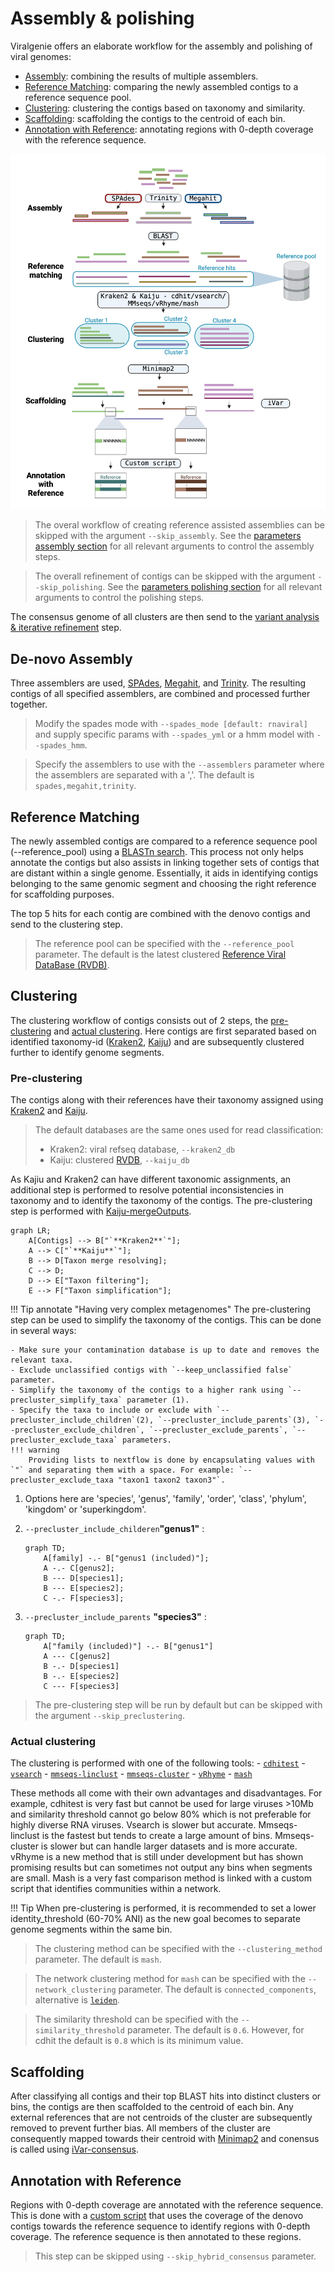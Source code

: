 
# Assembly & polishing

Viralgenie offers an elaborate workflow for the assembly and polishing of viral genomes:

- [Assembly](#de-novo-assembly): combining the results of multiple assemblers.
- [Reference Matching](#reference-matching): comparing the newly assembled contigs to a reference sequence pool.
- [Clustering](#clustering): clustering the contigs based on taxonomy and similarity.
- [Scaffolding](#scaffolding): scaffolding the contigs to the centroid of each bin.
- [Annotation with Reference](#annotation-with-reference): annotating regions with 0-depth coverage with the reference sequence.

![assembly_polishing](../images/assembly_polishing.png)

> The overal workflow of creating reference assisted assemblies can be skipped with the argument `--skip_assembly`. See the [parameters assembly section](../parameters.md#assembly) for all relevant arguments to control the assembly steps.

> The overall refinement of contigs can be skipped with the argument `--skip_polishing`. See the [parameters polishing section](../parameters.md#polishing) for all relevant arguments to control the polishing steps.

The consensus genome of all clusters are then send to the [variant analysis & iterative refinement](variant_and_refinement.md) step.

## De-novo Assembly
Three assemblers are used, [SPAdes](http://cab.spbu.ru/software/spades/), [Megahit](https://github.com/voutcn/megahit), and [Trinity](https://github.com/trinityrnaseq/trinityrnaseq). The resulting contigs of all specified assemblers, are combined and processed further together.
> Modify the spades mode with `--spades_mode [default: rnaviral]` and supply specific params with `--spades_yml` or a hmm model with `--spades_hmm`.

> Specify the assemblers to use with the `--assemblers` parameter where the assemblers are separated with a ','. The default is `spades,megahit,trinity`.


## Reference Matching
The newly assembled contigs are compared to a reference sequence pool (--reference_pool) using a [BLASTn search](https://www.ncbi.nlm.nih.gov/books/NBK153387/). This process not only helps annotate the contigs but also assists in linking together sets of contigs that are distant within a single genome. Essentially, it aids in identifying contigs belonging to the same genomic segment and choosing the right reference for scaffolding purposes.

The top 5 hits for each contig are combined with the denovo contigs and send to the clustering step.

> The reference pool can be specified with the `--reference_pool` parameter. The default is the latest clustered [Reference Viral DataBase (RVDB)](https://rvdb.dbi.udel.edu/).

## Clustering

The clustering workflow of contigs consists out of 2 steps, the [pre-clustering](#pre-clustering) and [actual clustering](#actual-clustering). Here contigs are first separated based on identified taxonomy-id ([Kraken2](https://ccb.jhu.edu/software/kraken2/), [Kaiju](https://kaiju.binf.ku.dk/)) and are subsequently clustered further to identify genome segments.

### Pre-clustering

The contigs along with their references have their taxonomy assigned using [Kraken2](https://ccb.jhu.edu/software/kraken2/) and [Kaiju](https://kaiju.binf.ku.dk/).

> The default databases are the same ones used for read classification:
> - Kraken2: viral refseq database, `--kraken2_db`
> - Kaiju: clustered [RVDB](https://rvdb.dbi.udel.edu/), `--kaiju_db`

As Kajiu and Kraken2 can have different taxonomic assignments, an additional step is performed to resolve potential inconsistencies in taxonomy and to identify the taxonomy of the contigs. The pre-clustering step is performed with [Kaiju-mergeOutputs](https://kaiju.binf.ku.dk/).

```mermaid
graph LR;
    A[Contigs] --> B["`**Kraken2**`"];
    A --> C["`**Kaiju**`"];
    B --> D[Taxon merge resolving];
    C --> D;
    D --> E["Taxon filtering"];
    E --> F["Taxon simplification"];
```

!!! Tip annotate "Having very complex metagenomes"
    The pre-clustering step can be used to simplify the taxonomy of the contigs. This can be done in several ways:

    - Make sure your contamination database is up to date and removes the relevant taxa.
    - Exclude unclassified contigs with `--keep_unclassified false` parameter.
    - Simplify the taxonomy of the contigs to a higher rank using `--precluster_simplify_taxa` parameter (1).
    - Specify the taxa to include or exclude with `--precluster_include_children`(2), `--precluster_include_parents`(3), `--precluster_exclude_children`, `--precluster_exclude_parents`, `--precluster_exclude_taxa` parameters.
    !!! warning
        Providing lists to nextflow is done by encapsulating values with `"` and separating them with a space. For example: `--precluster_exclude_taxa "taxon1 taxon2 taxon3"`.

1. Options here are 'species', 'genus', 'family', 'order', 'class', 'phylum', 'kingdom' or 'superkingdom'.

2. `--precluster_include_childeren`__"genus1"__ :

    ```mermaid
    graph TD;
        A[family] -.- B["genus1 (included)"];
        A -.- C[genus2];
        B --- D[species1];
        B --- E[species2];
        C -.- F[species3];
    ```

3. `--precluster_include_parents` __"species3"__ :

    ```mermaid
    graph TD;
        A["family (included)"] -.- B["genus1"]
        A --- C[genus2]
        B -.- D[species1]
        B -.- E[species2]
        C --- F[species3]
    ```

> The pre-clustering step will be run by default but can be skipped with the argument `--skip_preclustering`.

### Actual clustering

The clustering is performed with one of the following tools:
    - [`cdhitest`](https://sites.google.com/view/cd-hit)
    - [`vsearch`](https://github.com/torognes/vsearch/wiki/Clustering)
    - [`mmseqs-linclust`](https://github.com/soedinglab/MMseqs2/wiki#linear-time-clustering-using-mmseqs-linclust)
    - [`mmseqs-cluster`](https://github.com/soedinglab/MMseqs2/wiki#cascaded-clustering)
    - [`vRhyme`](https://github.com/AnantharamanLab/vRhyme)
    - [`mash`](https://github.com/marbl/Mash)


These methods all come with their own advantages and disadvantages. For example, cdhitest is very fast but cannot be used for large viruses >10Mb and similarity threshold cannot go below 80% which is not preferable for highly diverse RNA viruses. Vsearch is slower but accurate. Mmseqs-linclust is the fastest but tends to create a large amount of bins. Mmseqs-cluster is slower but can handle larger datasets and is more accurate. vRhyme is a new method that is still under development but has shown promising results but can sometimes not output any bins when segments are small. Mash is a very fast comparison method is linked with a custom script that identifies communities within a network.

!!! Tip
    When pre-clustering is performed, it is recommended to set a lower identity_threshold (60-70% ANI) as the new goal becomes to separate genome segments within the same bin.

> The clustering method can be specified with the `--clustering_method` parameter. The default is `mash`.

> The network clustering method for `mash` can be specified with the `--network_clustering` parameter. The default is `connected_components`, alternative is [`leiden`](https://www.nature.com/articles/s41598-019-41695-z).

> The similarity threshold can be specified with the `--similarity_threshold` parameter. The default is `0.6`. However, for cdhit the default is `0.8` which is its minimum value.

## Scaffolding

After classifying all contigs and their top BLAST hits into distinct clusters or bins, the contigs are then scaffolded to the centroid of each bin. Any external references that are not centroids of the cluster are subsequently removed to prevent further bias. All members of the cluster are consequently mapped towards their centroid with [Minimap2](https://github.com/lh3/minimap2) and conensus is called using [iVar-consensus](https://andersen-lab.github.io/ivar/html/manualpage.html).


## Annotation with Reference

Regions with 0-depth coverage are annotated with the reference sequence. This is done with a [custom script](https://github.com/Joon-Klaps/viralgenie/blob/dev/bin/lowcov_to_reference.py) that uses the coverage of the denovo contigs towards the reference sequence to identify regions with 0-depth coverage. The reference sequence is then annotated to these regions.

> This step can be skipped using `--skip_hybrid_consensus` parameter.
